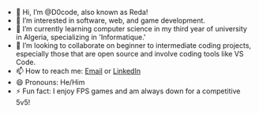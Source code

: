 - 👋 Hi, I’m @D0code, also known as Reda!
- 👀 I’m interested in software, web, and game development.
- 🌱 I’m currently learning computer science in my third year of university in Algeria, specializing in 'Informatique.'
- 💞️ I’m looking to collaborate on beginner to intermediate coding projects, especially those that are open source and involve coding tools like VS Code.
- 📫 How to reach me: [Email](smowwbean@gmail.com) or [LinkedIn](https://www.linkedin.com/in/scrap0r-berkoun-601330336/)
- 😄 Pronouns: He/Him
- ⚡ Fun fact: I enjoy FPS games and am always down for a competitive 5v5!


<!---
D0code/D0code is a ✨ special ✨ repository because its `README.md` (this file) appears on your GitHub profile.
You can click the Preview link to take a look at your changes.
--->
